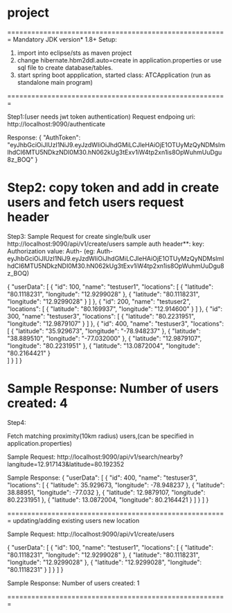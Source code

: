 # project
=======================================================
Mandatory JDK version* 1.8+
Setup:
1. import into eclipse/sts as maven project
2. change hibernate.hbm2ddl.auto=create in application.properties or use sql file to create database/tables.
3. start spring boot appplication, started class: ATCApplication (run as standalone main program)

=======================================================

Step1:(user needs jwt token authentication)
Request endpoing uri:
http://localhost:9090/authenticate

Response:
{
    "AuthToken": "eyJhbGciOiJIUzI1NiJ9.eyJzdWIiOiJhdGMiLCJleHAiOjE1OTUyMzQyNDMsImlhdCI6MTU5NDkzNDI0M30.hN062kUg3tExv1iW4tp2xn1is8OpWuhmUuDgu8z_BOQ"
}

Step2: copy token and add in create users and fetch users request header
=======================================================
Step3:
Sample Request for create single/bulk user
http://localhost:9090/api/v1/create/users
sample auth header**:
key: Authorization
value: Auth-<copy paste you authtoken> (eg: Auth-eyJhbGciOiJIUzI1NiJ9.eyJzdWIiOiJhdGMiLCJleHAiOjE1OTUyMzQyNDMsImlhdCI6MTU5NDkzNDI0M30.hN062kUg3tExv1iW4tp2xn1is8OpWuhmUuDgu8z_BOQ)

{
    "userData": [
        {
            "id": 100,
            "name": "testuser1",
            "locations": [
                {
					"latitude": "80.1118231",
                    "longitude": "12.9299028"
                },
				{
					"latitude": "80.1118231",
                    "longitude": "12.9299028"
                }
            ]
        },
         {
            "id": 200,
            "name": "testuser2",
            "locations": [
                {
                    "latitude": "80.169937",
                    "longitude": "12.914600"
                }
            ]
        },
         {
            "id": 300,
            "name": "testuser3",
            "locations": [
                {
                    "latitude": "80.2231951",
                    "longitude": "12.9879107"
                }
            ]
        },
		{
            "id": 400,
            "name": "testuser3",
            "locations": [
                {
                    "latitude": "35.929673",
                    "longitude": "-78.948237"
                },
				{
                    "latitude": "38.889510",
                    "longitude": "-77.032000"
                },
				{
                    "latitude": "12.9879107",
                    "longitude": "80.2231951"
                },
				{
                    "latitude": "13.0872004",
                    "longitude": "80.2164421"
                }				
            ]
        }
    ]
}

Sample Response:
Number of users created: 4
=======================================================
Step4:

Fetch matching proximity(10km radius) users,(can be specified in application.properties)

Sample Request:
http://localhost:9090/api/v1/search/nearby?langitude=12.917143&latitude=80.192352

Sample Response:
{
    "userData": [
        {
            "id": 400,
            "name": "testuser3",
            "locations": [
                {
                    "latitude": 35.929673,
                    "longitude": -78.948237
                },
                {
                    "latitude": 38.88951,
                    "longitude": -77.032
                },
                {
                    "latitude": 12.9879107,
                    "longitude": 80.2231951
                },
                {
                    "latitude": 13.0872004,
                    "longitude": 80.2164421
                }
            ]
        }
    ]
}

=======================================================
updating/adding existing users new location

Sample Request:
http://localhost:9090/api/v1/create/users

{
    "userData": [
        {
            "id": 100,
            "name": "testuser1",
            "locations": [
                {
					"latitude": "80.1118231",
                    "longitude": "12.9299028"
                },
				{
					"latitude": "80.1118231",
                    "longitude": "12.9299028"
                },
                {
					"latitude": "12.9299028",
                    "longitude": "80.1118231"
                }
            ]
        }
    ]
}

Sample Response:
Number of users created: 1

=======================================================
